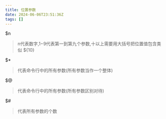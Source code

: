 ```yaml
---
title: 位置参数
date: 2024-06-06T23:51:36Z
tags: []
---
```



$n

> n代表数字,$1-$9代表第一到第九个参数,十以上需要用大括号把位置值包含类似 ${10}

$*

> 代表命令行中的所有参数(所有参数当作一个整体)

$@

> 代表命令行中的所有参数(所有参数区别对待)

$#

> 代表所有参数的个数
